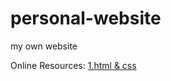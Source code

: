 # personal-website
my own website


Online Resources:
[1.html & css](https://www.youtube.com/watch?v=mU6anWqZJcc&t=33s)